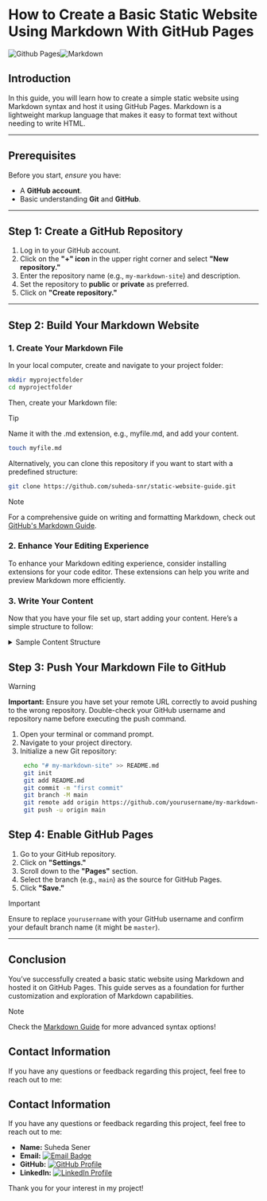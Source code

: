 # How to Create a Basic Static Website Using Markdown With GitHub Pages

![Github Pages](https://img.shields.io/badge/github%20pages-121013?style=for-the-badge&logo=github&logoColor=white)![Markdown](https://img.shields.io/badge/markdown-%23000000.svg?style=for-the-badge&logo=markdown&logoColor=white)

## Introduction

In this guide, you will learn how to create a simple static website using Markdown syntax and host it using GitHub Pages. Markdown is a lightweight markup language that makes it easy to format text without needing to write HTML.

---

## Prerequisites

Before you start, _ensure_ you have:

- A **GitHub account**.
- Basic understanding __Git__ and __GitHub__.

---

## Step 1: Create a GitHub Repository

1. Log in to your GitHub account.
2. Click on the **"+" icon** in the upper right corner and select **"New repository."**
3. Enter the repository name (e.g., `my-markdown-site`) and description.
4. Set the repository to **public** or **private** as preferred.
5. Click on **"Create repository."**

---

## Step 2:  Build Your Markdown Website

### 1. Create Your Markdown File

In your local computer, create and navigate to your project folder:

```bash
mkdir myprojectfolder
cd myprojectfolder
```

Then, create your Markdown file:
> [!TIP]
> Name it with the .md extension, e.g., myfile.md, and add your content.

```bash
touch myfile.md
```
Alternatively, you can clone this repository if you want to start with a predefined structure:

```bash
git clone https://github.com/suheda-snr/static-website-guide.git
```

> [!NOTE]
> For a comprehensive guide on writing and formatting Markdown, check out  [GitHub's Markdown Guide](https://docs.github.com/en/get-started/writing-on-github/getting-started-with-writing-and-formatting-on-github/basic-writing-and-formatting-syntax). 

### 2. Enhance Your Editing Experience
To enhance your Markdown editing experience, consider installing extensions for your code editor. These extensions can help you write and preview Markdown more efficiently.


### 3. Write Your Content

Now that you have your file set up, start adding your content. Here’s a simple structure to follow:

<details>
<summary>Sample Content Structure</summary>

```markdown
# Welcome to My Markdown Site

This website is created using Markdown and hosted on GitHub Pages.

> [!TIP]
> Use headings to organize your content and improve readability.

> [!NOTE]
> To create a heading, add one to six # symbols before your heading text. The number of # you use will determine the hierarchy level and typeface size of the heading.

## Title 1
-Write your content here and style with markdown

### Ordered List Example
1. Nested List
    - 
    -
2. 
3. 

## Title 2 

### Unordered List Example 
You can make an unordered list by preceding one or more lines of text with -, *, or +.
-
*
+

### Subtitle 1
Some content

### Subtitle 2
Some content

### Some extra examples for Markdown features
- **Bold text**: Use `**double asterisks**` or `__double underscores__`.
- **Italic text**: Use `*single asterisk*` or `_single underscore_`.
- Alerts: To add an alert, use a special blockquote line specifying the alert type (TIP, NOTE, IMPORTANT, WARNING,CAUTION), followed by the alert information in a standard blockquote.
> [!TIP]
> your information
```
</details>

## Step 3: Push Your Markdown File to GitHub

> [!WARNING]
> **Important:** Ensure you have set your remote URL correctly to avoid pushing to the wrong repository. Double-check your GitHub username and repository name before executing the push command.

1. Open your terminal or command prompt.
2. Navigate to your project directory.
3. Initialize a new Git repository:
   ```bash
    echo "# my-markdown-site" >> README.md
    git init
    git add README.md
    git commit -m "first commit"
    git branch -M main
    git remote add origin https://github.com/yourusername/my-markdown-site.git
    git push -u origin main
   ```
## Step 4: Enable GitHub Pages

1. Go to your GitHub repository.
2. Click on **"Settings."**
3. Scroll down to the **"Pages"** section.
4. Select the branch (e.g., `main`) as the source for GitHub Pages.
5. Click **"Save."**

> [!IMPORTANT]
> Ensure to replace `yourusername` with your GitHub username and confirm your default branch name (it might be `master`).

---

## Conclusion

You’ve successfully created a basic static website using Markdown and hosted it on GitHub Pages. This guide serves as a foundation for further customization and exploration of Markdown capabilities.

> [!NOTE]
> Check the  [Markdown Guide](https://www.markdownguide.org/) for more advanced syntax options!

## Contact Information

If you have any questions or feedback regarding this project, feel free to reach out to me:

## Contact Information

If you have any questions or feedback regarding this project, feel free to reach out to me:

- **Name:** Suheda Sener
- **Email:** [![Email Badge](https://img.shields.io/badge/Email-suhedasyda@gmail.com-orange?style=flat&logo=gmail&logoColor=white)](mailto:suhedasyda@gmail.com)
- **GitHub:** [![GitHub Profile](https://img.shields.io/badge/-suheda--snr-181717?style=flat&logo=github&logoColor=white)](https://github.com/suheda-snr)
- **LinkedIn:** [![LinkedIn Profile](https://img.shields.io/badge/-SuhedaSener-blue?style=flat&logo=linkedin&logoColor=white)](https://www.linkedin.com/in/suheda-sener/)

Thank you for your interest in my project!